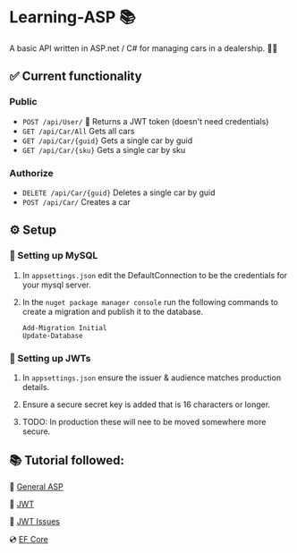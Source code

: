 # Learning-ASP 📚

A basic API written in ASP.net / C# for managing cars in a dealership. 🚗💨


## ✅ Current functionality

### Public
- `POST /api/User/` 🔐 Returns a JWT token (doesn't need credentials)
- `GET /api/Car/All` Gets all cars
- `GET /api/Car/{guid}` Gets a single car by guid
- `GET /api/Car/{sku}` Gets a single car by sku

### Authorize
- `DELETE /api/Car/{guid}` Deletes a single car by guid
- `POST /api/Car/` Creates a car

## ⚙️ Setup

### 📂 Setting up MySQL
1. In `appsettings.json` edit the DefaultConnection to be the credentials for your mysql server.

2. In the `nuget package manager console` run the following commands to create a migration and publish it to the database.
    ```
    Add-Migration Initial
    Update-Database
    ```

### 🔐 Setting up JWTs
1. In `appsettings.json` ensure the issuer & audience matches production details.

2. Ensure a secure secret key is added that is 16 characters or longer.

3. TODO: In production these will nee to be moved somewhere more secure.

## 📚 Tutorial followed:

👨 [General ASP](https://www.youtube.com/playlist?list=PL3ewn8T-zRWgO-GAdXjVRh-6thRog6ddg)

🔐 [JWT](https://www.youtube.com/watch?v=4cFhYUK8wnc)

🤔 [JWT Issues](https://www.reddit.com/r/dotnet/comments/11dekla/jwt_token_not_being_authorized_by_authorize/)

💿 [EF Core](https://www.youtube.com/watch?v=39rSVOScx9c)